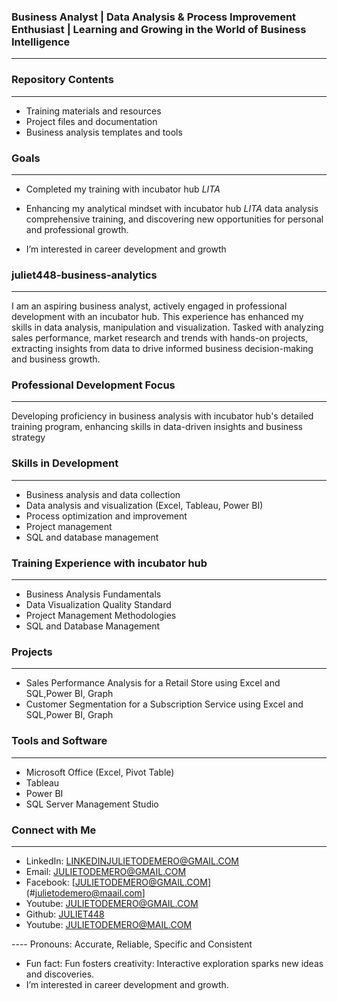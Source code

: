 ### Business Analyst | Data Analysis & Process Improvement Enthusiast | Learning and Growing in the World of Business Intelligence
---
### Repository Contents
---
- Training materials and resources
- Project files and documentation
- Business analysis templates and tools

### Goals
---
- Completed my training with incubator hub *LITA*
- Enhancing my analytical mindset with incubator hub *LITA* data analysis comprehensive training, and  discovering new opportunities for personal and professional growth.

- I’m interested in career development and growth
  
### juliet448-business-analytics
---
I am an aspiring business analyst, actively engaged in professional development with an incubator hub. This experience has enhanced my skills in data analysis, manipulation and visualization. Tasked with analyzing sales performance, market research and trends with hands-on projects, extracting insights from data to drive informed business decision-making and business growth.

### Professional Development Focus
---
Developing proficiency in business analysis with incubator hub's detailed training program, enhancing skills in data-driven insights and business strategy

### Skills in Development
---
- Business analysis and  data collection
- Data analysis and visualization (Excel, Tableau, Power BI)
- Process optimization and improvement
- Project management
- SQL and database management

### Training Experience with incubator hub
---
- Business Analysis Fundamentals
- Data Visualization Quality Standard
- Project Management Methodologies
- SQL and Database Management

### Projects
---
- Sales Performance Analysis for a Retail Store using Excel and SQL,Power BI, Graph
- Customer Segmentation for a Subscription Service using Excel and SQL,Power BI, Graph

### Tools and Software
---
- Microsoft Office (Excel, Pivot Table)
- Tableau
- Power BI
- SQL Server Management Studio
  
### Connect with Me
---
- LinkedIn: [LINKEDINJULIETODEMERO@GMAIL.COM](#linkinjulietodemero@gmail.com)
- Email: [JULIETODEMERO@GMAIL.COM](#julietodemero@gmail.com)
- Facebook: [JULIETODEMERO@GMAIL.COM](#julietodemero@maail.com]
- Youtube: [JULIETODEMERO@GMAIL.COM](#julietodemero@gmail.com)
- Github: [JULIET448](#juliet448/juliet448)
- Youtube: [JULIETODEMERO@MAIL.COM](#julietodemero@gmail.com)
  
---- Pronouns: Accurate, Reliable, Specific and Consistent
- Fun fact: Fun fosters creativity: Interactive exploration sparks new ideas and discoveries.
- I’m interested in career development and growth.
